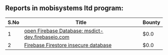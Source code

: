 ## Reports in mobisystems ltd program:
| S.No | Title | Bounty |
| ---- | ----- | ------ |
| 1 | [open Firebase Database: msdict-dev.firebaseio.com](https://hackerone.com/reports/736283) | $0.0 |
| 2 | [Firebase Firestore insecure database](https://hackerone.com/reports/731724) | $0.0 |